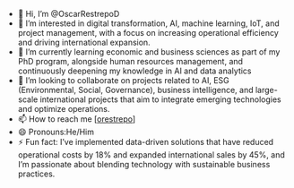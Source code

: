 - 👋 Hi, I’m @OscarRestrepoD
- 👀 I’m interested in digital transformation, AI, machine learning, IoT, and project management, with a focus on increasing operational efficiency and driving international expansion.
- 🌱 I’m currently learning economic and business sciences as part of my PhD program, alongside human resources management, and continuously deepening my knowledge in AI and data analytics
- 💞️ I’m looking to collaborate on projects related to AI, ESG (Environmental, Social, Governance), business intelligence, and large-scale international projects that aim to integrate emerging technologies and optimize operations.
- 📫 How to reach me [[orestrepo](https://www.linkedin.com/in/osrestrepo/)]
- 😄 Pronouns:He/Him
- ⚡ Fun fact: I’ve implemented data-driven solutions that have reduced operational costs by 18% and expanded international sales by 45%, and I’m passionate about blending technology with sustainable business practices.

<!---
OscarRestrepoD/OscarRestrepoD is a ✨ special ✨ repository because its `README.md` (this file) appears on your GitHub profile.
You can click the Preview link to take a look at your changes.
--->
